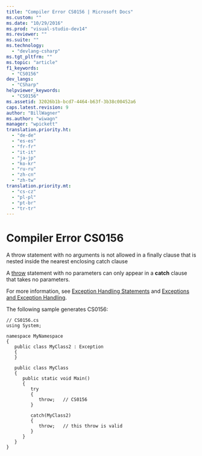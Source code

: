 ```yaml
---
title: "Compiler Error CS0156 | Microsoft Docs"
ms.custom: ""
ms.date: "10/29/2016"
ms.prod: "visual-studio-dev14"
ms.reviewer: ""
ms.suite: ""
ms.technology: 
  - "devlang-csharp"
ms.tgt_pltfrm: ""
ms.topic: "article"
f1_keywords: 
  - "CS0156"
dev_langs: 
  - "CSharp"
helpviewer_keywords: 
  - "CS0156"
ms.assetid: 32026b1b-bcd7-4464-b63f-3b38c00452a6
caps.latest.revision: 9
author: "BillWagner"
ms.author: "wiwagn"
manager: "wpickett"
translation.priority.ht: 
  - "de-de"
  - "es-es"
  - "fr-fr"
  - "it-it"
  - "ja-jp"
  - "ko-kr"
  - "ru-ru"
  - "zh-cn"
  - "zh-tw"
translation.priority.mt: 
  - "cs-cz"
  - "pl-pl"
  - "pt-br"
  - "tr-tr"
---
```

# Compiler Error CS0156
A throw statement with no arguments is not allowed in a finally clause that is nested inside the nearest enclosing catch clause  
  
 A [throw](/dotnet/csharp/language-reference/keywords/throw) statement with no parameters can only appear in a **catch** clause that takes no parameters.  
  
 For more information, see [Exception Handling Statements](/dotnet/csharp/language-reference/keywords/exception-handling-statements) and [Exceptions and Exception Handling](/dotnet/csharp/programming-guide/exceptions/exceptions-and-exception-handling).  
  
 The following sample generates CS0156:  
  
```  
// CS0156.cs  
using System;  
  
namespace MyNamespace  
{  
   public class MyClass2 : Exception  
   {  
   }  
  
   public class MyClass  
   {  
      public static void Main()  
      {  
         try  
         {  
            throw;   // CS0156  
         }  
  
         catch(MyClass2)  
         {  
            throw;   // this throw is valid  
         }  
      }  
   }  
}  
```